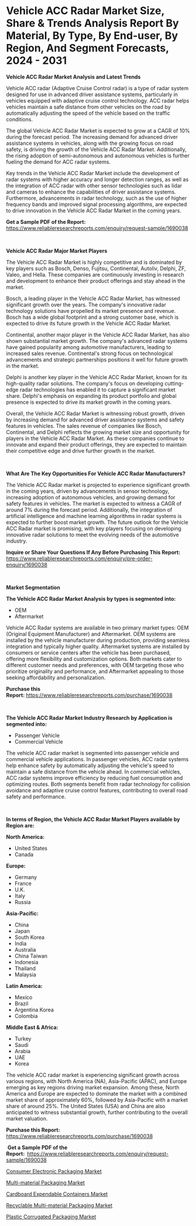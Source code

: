 <p><h1>Vehicle ACC Radar Market Size, Share & Trends Analysis Report By Material, By Type, By End-user, By Region, And Segment Forecasts, 2024 - 2031</h1></p><p><strong>Vehicle ACC Radar Market Analysis and Latest Trends</strong></p>
<p><p>Vehicle ACC radar (Adaptive Cruise Control radar) is a type of radar system designed for use in advanced driver assistance systems, particularly in vehicles equipped with adaptive cruise control technology. ACC radar helps vehicles maintain a safe distance from other vehicles on the road by automatically adjusting the speed of the vehicle based on the traffic conditions.</p><p>The global Vehicle ACC Radar Market is expected to grow at a CAGR of 10% during the forecast period. The increasing demand for advanced driver assistance systems in vehicles, along with the growing focus on road safety, is driving the growth of the Vehicle ACC Radar Market. Additionally, the rising adoption of semi-autonomous and autonomous vehicles is further fueling the demand for ACC radar systems.</p><p>Key trends in the Vehicle ACC Radar Market include the development of radar systems with higher accuracy and longer detection ranges, as well as the integration of ACC radar with other sensor technologies such as lidar and cameras to enhance the capabilities of driver assistance systems. Furthermore, advancements in radar technology, such as the use of higher frequency bands and improved signal processing algorithms, are expected to drive innovation in the Vehicle ACC Radar Market in the coming years.</p></p>
<p><strong>Get a Sample PDF of the Report:&nbsp;</strong> <a href="https://www.reliableresearchreports.com/enquiry/request-sample/1690038">https://www.reliableresearchreports.com/enquiry/request-sample/1690038</a></p>
<p>&nbsp;</p>
<p><strong>Vehicle ACC Radar Major Market Players</strong></p>
<p><p>The Vehicle ACC Radar Market is highly competitive and is dominated by key players such as Bosch, Denso, Fujitsu, Continental, Autoliv, Delphi, ZF, Valeo, and Hella. These companies are continuously investing in research and development to enhance their product offerings and stay ahead in the market.</p><p>Bosch, a leading player in the Vehicle ACC Radar Market, has witnessed significant growth over the years. The company's innovative radar technology solutions have propelled its market presence and revenue. Bosch has a wide global footprint and a strong customer base, which is expected to drive its future growth in the Vehicle ACC Radar Market.</p><p>Continental, another major player in the Vehicle ACC Radar Market, has also shown substantial market growth. The company's advanced radar systems have gained popularity among automotive manufacturers, leading to increased sales revenue. Continental's strong focus on technological advancements and strategic partnerships positions it well for future growth in the market.</p><p>Delphi is another key player in the Vehicle ACC Radar Market, known for its high-quality radar solutions. The company's focus on developing cutting-edge radar technologies has enabled it to capture a significant market share. Delphi's emphasis on expanding its product portfolio and global presence is expected to drive its market growth in the coming years.</p><p>Overall, the Vehicle ACC Radar Market is witnessing robust growth, driven by increasing demand for advanced driver assistance systems and safety features in vehicles. The sales revenue of companies like Bosch, Continental, and Delphi reflects the growing market size and opportunity for players in the Vehicle ACC Radar Market. As these companies continue to innovate and expand their product offerings, they are expected to maintain their competitive edge and drive further growth in the market.</p></p>
<p>&nbsp;</p>
<p><strong>What Are The Key Opportunities For Vehicle ACC Radar Manufacturers?</strong></p>
<p><p>The Vehicle ACC Radar market is projected to experience significant growth in the coming years, driven by advancements in sensor technology, increasing adoption of autonomous vehicles, and growing demand for safety features in vehicles. The market is expected to witness a CAGR of around 7% during the forecast period. Additionally, the integration of artificial intelligence and machine learning algorithms in radar systems is expected to further boost market growth. The future outlook for the Vehicle ACC Radar market is promising, with key players focusing on developing innovative radar solutions to meet the evolving needs of the automotive industry.</p></p>
<p><strong>Inquire or Share Your Questions If Any Before Purchasing This Report:</strong> <a href="https://www.reliableresearchreports.com/enquiry/pre-order-enquiry/1690038">https://www.reliableresearchreports.com/enquiry/pre-order-enquiry/1690038</a></p>
<p>&nbsp;</p>
<p><strong>Market Segmentation</strong></p>
<p><strong>The Vehicle ACC Radar Market Analysis by types is segmented into:</strong></p>
<p><ul><li>OEM</li><li>Aftermarket</li></ul></p>
<p><p>Vehicle ACC Radar systems are available in two primary market types: OEM (Original Equipment Manufacturer) and Aftermarket. OEM systems are installed by the vehicle manufacturer during production, providing seamless integration and typically higher quality. Aftermarket systems are installed by consumers or service centers after the vehicle has been purchased, offering more flexibility and customization options. Both markets cater to different customer needs and preferences, with OEM targeting those who prioritize originality and performance, and Aftermarket appealing to those seeking affordability and personalization.</p></p>
<p><strong>Purchase this Report:&nbsp;</strong><a href="https://www.reliableresearchreports.com/purchase/1690038">https://www.reliableresearchreports.com/purchase/1690038</a></p>
<p>&nbsp;</p>
<p><strong>The Vehicle ACC Radar Market Industry Research by Application is segmented into:</strong></p>
<p><ul><li>Passenger Vehicle</li><li>Commercial Vehicle</li></ul></p>
<p><p>The vehicle ACC radar market is segmented into passenger vehicle and commercial vehicle applications. In passenger vehicles, ACC radar systems help enhance safety by automatically adjusting the vehicle's speed to maintain a safe distance from the vehicle ahead. In commercial vehicles, ACC radar systems improve efficiency by reducing fuel consumption and optimizing routes. Both segments benefit from radar technology for collision avoidance and adaptive cruise control features, contributing to overall road safety and performance.</p></p>
<p>&nbsp;</p>
<p><strong>In terms of Region, the Vehicle ACC Radar Market Players available by Region are:</strong></p>
<p>
    <p> <strong> North America: </strong>
        <ul>
            <li>United States</li>
            <li>Canada</li>
        </ul>
        </p> 
    <p> <strong> Europe: </strong>
        <ul>
            <li>Germany</li>
            <li>France</li>
            <li>U.K.</li>
            <li>Italy</li>
            <li>Russia</li>
        </ul>
        </p> 
    <p> <strong> Asia-Pacific: </strong>
        <ul>
            <li>China</li>
            <li>Japan</li>
            <li>South Korea</li>
            <li>India</li>
            <li>Australia</li>
            <li>China Taiwan</li>
            <li>Indonesia</li>
            <li>Thailand</li>
            <li>Malaysia</li>
        </ul>
        </p> 
    <p> <strong> Latin America: </strong>
        <ul>
            <li>Mexico</li>
            <li>Brazil</li>
            <li>Argentina Korea</li>
            <li>Colombia</li>
        </ul>
        </p> 
    <p> <strong> Middle East & Africa: </strong>
        <ul>
            <li>Turkey</li>
            <li>Saudi</li>
            <li>Arabia</li>
            <li>UAE</li>
            <li>Korea</li>
        </ul>
    </p>
    </p>
<p><p>The vehicle ACC radar market is experiencing significant growth across various regions, with North America (NA), Asia-Pacific (APAC), and Europe emerging as key regions driving market expansion. Among these, North America and Europe are expected to dominate the market with a combined market share of approximately 60%, followed by Asia-Pacific with a market share of around 25%. The United States (USA) and China are also anticipated to witness substantial growth, further contributing to the overall market valuation.</p></p>
<p><strong>Purchase this Report: </strong><a href="https://www.reliableresearchreports.com/purchase/1690038">https://www.reliableresearchreports.com/purchase/1690038</a></p>
<p>&nbsp;<strong>Get a Sample PDF of the Report:&nbsp;&nbsp;</strong><a href="https://www.reliableresearchreports.com/enquiry/request-sample/1690038">https://www.reliableresearchreports.com/enquiry/request-sample/1690038</a></p>
<p><strong></strong></p>
<p><p><a href="https://github.com/Alonsoolds3wq1d81czn8rbol/Market-Research-Report-List-1/blob/main/consumer-electronic-packaging-market.md">Consumer Electronic Packaging Market</a></p><p><a href="https://github.com/RickHolmes3/Market-Research-Report-List-3/blob/main/multi-material-packaging-market.md">Multi-material Packaging Market</a></p><p><a href="https://github.com/Krish2023na/Market-Research-Report-List-3/blob/main/cardboard-expendable-containers-market.md">Cardboard Expendable Containers Market</a></p><p><a href="https://github.com/jsmusil/Market-Research-Report-List-2/blob/main/recyclable-multi-material-packaging-market.md">Recyclable Multi-material Packaging Market</a></p><p><a href="https://github.com/yemakinde/Market-Research-Report-List-1/blob/main/plastic-corrugated-packaging-market.md">Plastic Corrugated Packaging Market</a></p></p>